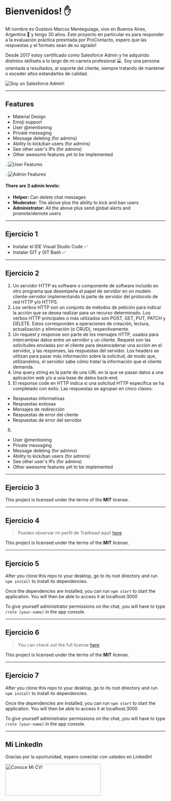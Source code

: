 Bienvenidos! :raised_hand:
============

Mi nombre es Gustavo Marcos Menteguiaga, vivo en Buenos Aires, Argentina :house_with_garden: y tengo 30 años. Este proyecto en particular es para responder a la evaluación práctica presntada por ProContacto, espero que las respuestas y el formato sean de su agrado!

Desde 2017 estoy certificado como Salesforce Admin y he adquirido distintos skillsets a lo largo de mi carrera profesional :computer:. Soy una persona orientada a resultados, al soporte del cliente, siempre tratando de mantener o exceder altos estandartes de calidad.

![Soy un Salesforce Admin!](https://i.imgur.com/bRvjVoK.png)


---

## Features
- Material Design
- Emoji support
- User @mentioning
- Private messaging
- Message deleting (for admins)
- Ability to kick/ban users (for admins)
- See other user's IPs (for admins)
- Other awesome features yet to be implemented

.
![User Features](http://i.imgur.com/WbF1fi2.png)

.
![Admin Features](http://i.imgur.com/xQFaadt.png)


#### There are 3 admin levels:
- **Helper:** Can delete chat messages
- **Moderator:** The above plus the ability to kick and ban users
- **Administrator:** All the above plus send global alerts and promote/demote users

---

## Ejercicio 1

- Instalar el IDE Visual Studio Code :white_check_mark:
- Instalar GIT y GIT Bash :white_check_mark:

---

## Ejercicio 2

1. Un servidor HTTP es software o componente de software incluido en otro programa que desempeña el papel de servidor en un modelo cliente-servidor implementando la parte de servidor del protocolo de red HTTP y/o HTTPS.
2. Los verbos HTTP son un conjunto de métodos de petición para indicar la acción que se desea realizar para un recurso determinado. Los verbos HTTP principales o más utilizados son POST, GET, PUT, PATCH y DELETE. Estos corresponden a operaciones de creación, lectura, actualización y eliminación (o CRUD), respectivamente.
3. Un request y response son parte de los mensajes HTTP, usados para intercambiar datos entre un servidor y un cliente. Request son las solicitudes enviadas por el cliente para desencadenar una acción en el servidor, y las responses, las respuestas del servidor. Los headers se utilizan para pasar más información sobre la solicitud, de modo que, utilizandolos, el servidor sabe cómo tratar la información que el cliente demanda.
4. Una query string es la parte de una URL en la que se pasan datos a una aplicación web y/o a una base de datos back-end.
5. El response code en HTTP indica si una solicitud HTTP específica se ha completado con éxito. Las respuestas se agrupan en cinco clases:
- Respuestas informativas 
- Respuestas exitosas 
- Mensajes de redirección 
- Respuestas de error del cliente 
- Respuestas de error del servidor 

6.
- User @mentioning
- Private messaging
- Message deleting (for admins)
- Ability to kick/ban users (for admins)
- See other user's IPs (for admins)
- Other awesome features yet to be implemented

---

## Ejercicio 3


This project is licensed under the terms of the **MIT** license.

---

## Ejercicio 4
> Pueden observar mi perfil de Trailhead aqui! [here](https://trailblazer.me/id/gmenteguiaga)

This project is licensed under the terms of the **MIT** license.

---

## Ejercicio 5
After you clone this repo to your desktop, go to its root directory and run `npm install` to install its dependencies.

Once the dependencies are installed, you can run  `npm start` to start the application. You will then be able to access it at localhost:3000

To give yourself administrator permissions on the chat, you will have to type `/role [your-name]` in the app console.

---

## Ejercicio 6
>You can check out the full license [here](https://github.com/IgorAntun/node-chat/blob/master/LICENSE)

This project is licensed under the terms of the **MIT** license.

---

## Ejercicio 7
After you clone this repo to your desktop, go to its root directory and run `npm install` to install its dependencies.

Once the dependencies are installed, you can run  `npm start` to start the application. You will then be able to access it at localhost:3000

To give yourself administrator permissions on the chat, you will have to type `/role [your-name]` in the app console.


---
## Mi LinkedIn

Gracias por la oportunidad, espero conectar con ustedes en LinkedIn!

<a href="https://www.linkedin.com/in/gmenteguiaga/" target="_blank"><img src="https://i.imgur.com/mFId2vt.png" alt="Conoce Mi CV!" height="100" width="300" ></a>


